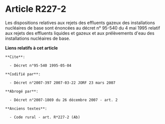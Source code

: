 # Article R227-2

Les dispositions relatives aux rejets des effluents gazeux des installations nucléaires de base sont énoncées au décret n°
95-540 du 4 mai 1995 relatif aux rejets des effluents liquides et gazeux et aux prélèvements d'eau des installations
nucléaires de base.

**Liens relatifs à cet article**

	**Cite**:

	  - Décret n°95-540 1995-05-04

	**Codifié par**:

	  - Décret n°2007-397 2007-03-22 JORF 23 mars 2007

	**Abrogé par**:

	  - Décret n°2007-1869 du 26 décembre 2007 - art. 2

	**Anciens textes**:

	  - Code rural - art. R*227-2 (Ab)
